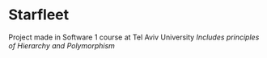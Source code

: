 # Starfleet
Project made in Software 1 course at Tel Aviv University
*Includes principles of Hierarchy and Polymorphism*
